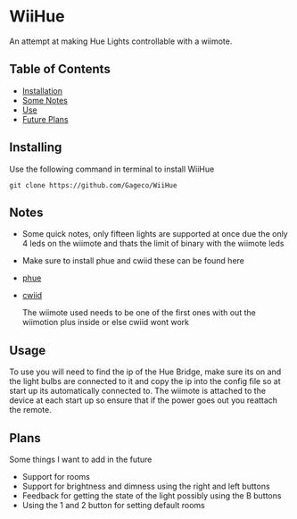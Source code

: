 # WiiHue
An attempt at making Hue Lights controllable with a wiimote.

## Table of Contents
* [Installation](#installing)
* [Some Notes](#notes)
* [Use](#usage)
* [Future Plans](#plans)

## Installing
Use the following command in terminal to install WiiHue
````
git clone https://github.com/Gageco/WiiHue
````

## Notes
- Some quick notes, only fifteen lights are supported at once due the only 4 leds on the wiimote and thats the limit of binary with the wiimote leds
- Make sure to install phue and cwiid these can be found here
- [phue](https://github.com/studioimaginaire/phue)
- [cwiid](https://github.com/abstrakraft/cwiid)

  The wiimote used needs to be one of the first ones with out the wiimotion plus inside or else cwiid wont work

## Usage
To use you will need to find the ip of the Hue Bridge, make sure its on and the light bulbs are connected to it and copy the ip into the config file so at start up its automatically connected to. The wiimote is attached to the device at each start up so ensure that if the power goes out you reattach the remote.

## Plans
Some things I want to add in the future
- Support for rooms
- Support for brightness and dimness using the right and left buttons
- Feedback for getting the state of the light possibly using the B buttons
- Using the 1 and 2 button for setting default rooms
